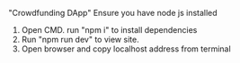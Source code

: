 "Crowdfunding DApp" 
Ensure you have node js installed
1. Open CMD. run "npm i" to install dependencies 
2. Run "npm run dev" to view site. 
3. Open browser and copy localhost address from terminal
